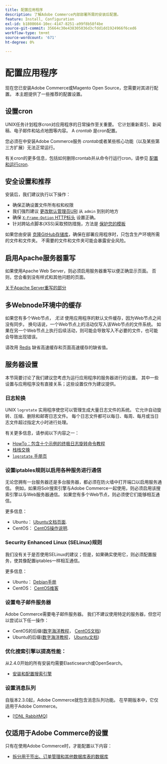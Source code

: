 ```yaml
---
title: 配置应用程序
description: 了解Adobe Commerce内部部署所需的安装后配置。
feature: Install, Configuration
exl-id: b1808664-10ec-4147-8251-a99f8b58f4be
source-git-commit: 35664c30e438305036d3cfdd1dd1924966f6ced6
workflow-type: tm+mt
source-wordcount: '671'
ht-degree: 0%

---
```


# 配置应用程序

现在您已安装Adobe Commerce或Magento Open Source，您需要对其进行配置。 本主题提供了一些推荐的配置设置。

## 设置cron

UNIX任务计划程序cron对应用程序的日常操作至关重要。 它计划重新索引、新闻稿、电子邮件和站点地图等内容。 A *crontab* 是cron配置。

您必须在中安装Adobe Commerce服务 *crontab*&#x200B;或者某些核心功能（以及某些第三方扩展）无法正常运行。

有关cron的更多信息，包括如何删除crontab并从命令行运行cron，请参见 [配置和运行cron](../../configuration/cli/configure-cron-jobs.md).

## 安全设置和推荐

安装后，我们建议执行以下操作：

* 确保正确设置文件所有权和权限
* 我们强烈建议 [更改默认管理员URI](../tutorials/admin-uri.md) 从 `admin` 到别的地方
* 确保 [`X-Frame-Option` HTTP标头](../../configuration/security/xframe-options.md) 设置正确。
* 针对跨站点脚本(XSS)采取预防措施，方法是 [保护您的模板](https://developer.adobe.com/commerce/php/development/security/cross-site-scripting/)

如果您由安装 [克隆GitHub存储库](https://developer.adobe.com/commerce/contributor/guides/install/clone-repository/)，确保在部署应用程序时，只包含生产环境所需的文件和文件夹。 不需要的文件和文件夹可能会暴露安全风险。

## 启用Apache服务器重写

如果使用Apache Web Server，则必须启用服务器重写以便正确显示页面。 否则，您会看到没有样式和其他问题的页面。

[关于Apache Server重写的部分](../prerequisites/web-server/apache.md#apache-rewrites-and-htaccess)

## 多Webnode环境中的缓存

如果您有多个Web节点， *无法* 使用应用程序的默认文件缓存，因为Web节点之间没有同步。 换句话说，一个Web节点上的活动仅写入该Web节点的文件系统。 如果在另一个Web节点上执行后续活动，则可能会导致写入不必要的文件，也可能会导致出现错误。

请改用 [Redis](../../configuration/cache/config-redis.md) 缺省高速缓存和页面高速缓存的缺省值。

## 服务器设置

本节简要讨论了我们建议您考虑为运行应用程序的服务器进行的设置。 其中一些设置与应用程序没有直接关系；这些设置仅作为建议提供。

### 日志轮换

UNIX `logrotate` 实用程序使您可以管理生成大量日志文件的系统。 它允许自动旋转、压缩、删除和邮寄日志文件。 每个日志文件都可以每日、每周、每月或当日志文件超过指定大小时进行处理。

有关更多信息，请参阅以下内容之一：

* [HowTo：包含十个示例的终极日志旋转命令教程](https://www.thegeekstuff.com/2010/07/logrotate-examples)
* [栈栈交换](https://unix.stackexchange.com/questions/85662/how-to-properly-automatically-manually-rotate-log-files-for-production-rails-app)
* [`logrotate` 手册页](https://linuxconfig.org/logrotate-8-manual-page)

### 设置iptables规则以启用各种服务进行通信

无论您拥有一台服务器还是多台服务器，都必须在防火墙中打开端口以启用服务通信。 例如，如果将Solr搜索引擎与Adobe Commerce一起使用，则必须启用该搜索引擎以与Web服务器通信。 如果您有多个Web节点，则必须使它们能够相互通信。

更多信息：

* Ubuntu： [Ubuntu文档页面](https://help.ubuntu.com/community/IptablesHowTo).
* CentOS： [CentOS操作说明](https://wiki.centos.org/HowTos%282f%29Network%282f%29IPTables.html).

### Security Enhanced Linux (SELinux)规则

我们没有关于是否使用SELinux的建议；但是，如果确实使用它，则必须配置服务，使其像配置iptables一样相互通信。

更多信息：

* Ubuntu： [Debian手册](https://debian-handbook.info/browse/stable/sect.selinux.html)
* CentOS： [CentOS维客](https://wiki.centos.org/HowTos/SELinux)

### 设置电子邮件服务器

Adobe Commerce需要电子邮件服务器。 我们不建议使用特定的服务器，但您可以尝试以下任一操作：

* CentOS的后缀([数字海洋教程](https://www.digitalocean.com/community/tutorials/how-to-install-postfix-on-centos-6)， [CentOS文档](https://www.centos.org))
* Ubuntu的后缀([数字海洋教程](https://www.digitalocean.com/community/tutorials/how-to-install-and-setup-postfix-on-ubuntu-14-04)， [Ubuntu文档](https://help.ubuntu.com/community/MailServer))

### 优化搜索引擎以提高性能：

从2.4.0开始的所有安装均需要Elasticsearch或OpenSearch。

* [安装和配置搜索引擎](../../configuration/search/overview-search.md)

### 设置消息队列

自版本2.3.0起，Adobe Commerce就包含消息队列功能。 在早期版本中，它仅适用于Adobe Commerce。

* [[!DNL RabbitMQ]](../../configuration/queues/message-queue-framework.md)

## 仅适用于Adobe Commerce的设置

只有在使用Adobe Commerce时，才能配置以下内容：

* [拆分用于签出、订单管理和其他数据库表的数据库](../../configuration/storage/multi-master.md)
